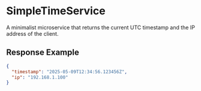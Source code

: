# SimpleTimeService

A minimalist microservice that returns the current UTC timestamp and the IP address of the client.

## Response Example

```json
{
  "timestamp": "2025-05-09T12:34:56.123456Z",
  "ip": "192.168.1.100"
}
